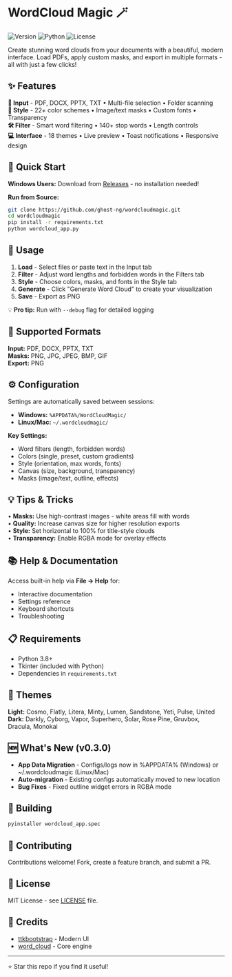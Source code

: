 # WordCloud Magic 🪄

![Version](https://img.shields.io/badge/version-0.3.0-blue.svg)
![Python](https://img.shields.io/badge/python-3.8+-green.svg)
![License](https://img.shields.io/badge/license-MIT-orange.svg)

Create stunning word clouds from your documents with a beautiful, modern interface. Load PDFs, apply custom masks, and export in multiple formats - all with just a few clicks!

## ✨ Features

**📄 Input** - PDF, DOCX, PPTX, TXT • Multi-file selection • Folder scanning  
**🎨 Style** - 22+ color schemes • Image/text masks • Custom fonts • Transparency  
**🛠️ Filter** - Smart word filtering • 140+ stop words • Length controls  
**💻 Interface** - 18 themes • Live preview • Toast notifications • Responsive design

## 🚀 Quick Start

**Windows Users:** Download from [Releases](https://github.com/ghost-ng/wordcloudmagic/releases) - no installation needed!

**Run from Source:**
```bash
git clone https://github.com/ghost-ng/wordcloudmagic.git
cd wordcloudmagic
pip install -r requirements.txt
python wordcloud_app.py
```

## 📖 Usage

1. **Load** - Select files or paste text in the Input tab
2. **Filter** - Adjust word lengths and forbidden words in the Filters tab  
3. **Style** - Choose colors, masks, and fonts in the Style tab
4. **Generate** - Click "Generate Word Cloud" to create your visualization
5. **Save** - Export as PNG

💡 **Pro tip:** Run with `--debug` flag for detailed logging

## 📁 Supported Formats

**Input:** PDF, DOCX, PPTX, TXT  
**Masks:** PNG, JPG, JPEG, BMP, GIF  
**Export:** PNG

## ⚙️ Configuration

Settings are automatically saved between sessions:
- **Windows:** `%APPDATA%/WordCloudMagic/`
- **Linux/Mac:** `~/.wordcloudmagic/`

**Key Settings:**
- Word filters (length, forbidden words)
- Colors (single, preset, custom gradients)
- Style (orientation, max words, fonts)
- Canvas (size, background, transparency)
- Masks (image/text, outline, effects)

## 💡 Tips & Tricks

• **Masks:** Use high-contrast images - white areas fill with words  
• **Quality:** Increase canvas size for higher resolution exports  
• **Style:** Set horizontal to 100% for title-style clouds  
• **Transparency:** Enable RGBA mode for overlay effects

## 📚 Help & Documentation

Access built-in help via **File → Help** for:
- Interactive documentation
- Settings reference
- Keyboard shortcuts
- Troubleshooting

## 📋 Requirements

- Python 3.8+
- Tkinter (included with Python)
- Dependencies in `requirements.txt`

## 🎨 Themes

**Light:** Cosmo, Flatly, Litera, Minty, Lumen, Sandstone, Yeti, Pulse, United  
**Dark:** Darkly, Cyborg, Vapor, Superhero, Solar, Rose Pine, Gruvbox, Dracula, Monokai

## 🆕 What's New (v0.3.0)

- **App Data Migration** - Configs/logs now in %APPDATA% (Windows) or ~/.wordcloudmagic (Linux/Mac)
- **Auto-migration** - Existing configs automatically moved to new location
- **Bug Fixes** - Fixed outline widget errors in RGBA mode

## 🔨 Building

```bash
pyinstaller wordcloud_app.spec
```

## 🤝 Contributing

Contributions welcome! Fork, create a feature branch, and submit a PR.

## 📄 License

MIT License - see [LICENSE](LICENSE) file.

## 🙏 Credits

- [ttkbootstrap](https://github.com/israel-dryer/ttkbootstrap) - Modern UI
- [word_cloud](https://github.com/amueller/word_cloud) - Core engine

---

⭐ Star this repo if you find it useful!